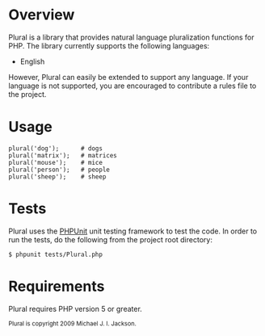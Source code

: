 # Overview

Plural is a library that provides natural language pluralization functions for PHP. The library currently supports the following languages:

- English

However, Plural can easily be extended to support any language. If your language is not supported, you are encouraged to contribute a rules file to the project.

# Usage

    plural('dog');      # dogs
    plural('matrix');   # matrices
    plural('mouse');    # mice
    plural('person');   # people
    plural('sheep');    # sheep

# Tests

Plural uses the [PHPUnit](http://www.phpunit.de/) unit testing framework to test the code. In order to run the tests, do the following from the project root directory:

    $ phpunit tests/Plural.php

# Requirements

Plural requires PHP version 5 or greater.

<small>Plural is copyright 2009 Michael J. I. Jackson.</small>

